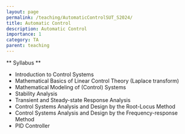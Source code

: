 ```yaml
---
layout: page
permalink: /teaching/AutomaticControlSUT_S2024/
title: Automatic Control
description: Automatic Control
importance: 1
category: TA
parent: teaching  
---
```

** Syllabus **
* Introduction to Control Systems
* Mathematical Basics of Linear Control Theory (Laplace transform)
* Mathematical Modeling of (Control) Systems
* Stability Analysis
* Transient and Steady-state Response Analysis
* Control Systems Analysis and Design by the Root-Locus Method
* Control Systems Analysis and Design by the Frequency-response Method
* PID Controller
